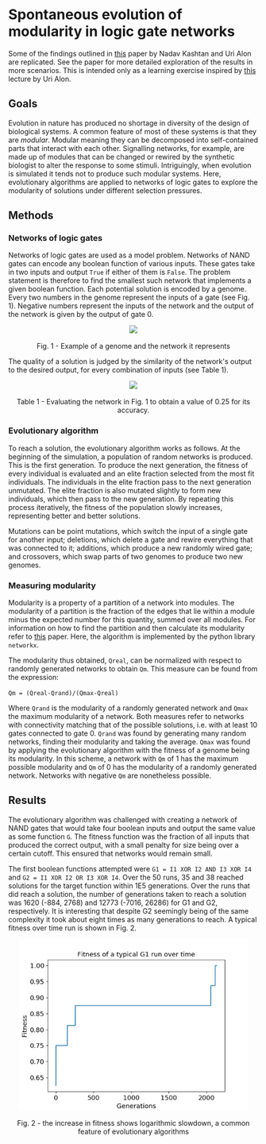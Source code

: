 # Spontaneous evolution of modularity in logic gate networks

Some of the findings outlined in [this](https://doi.org/10.1073/pnas.0503610102) paper by Nadav Kashtan and Uri Alon are replicated. See the paper for more detailed exploration of the results in more scenarios. This is intended only as a learning exercise inspired by [this](https://youtu.be/cdaynA0PyPU) lecture by Uri Alon.

## Goals

Evolution in nature has produced no shortage in diversity of the design of biological systems. A common feature of most of these systems is that they are *modular*. Modular meaning they can be decomposed into self-contained parts that interact with each other. Signalling networks, for example, are made up of modules that can be changed or rewired by the synthetic biologist to alter the response to some stimuli. Intriguingly, when evolution is simulated it tends not to produce such modular systems. Here, evolutionary algorithms are applied to networks of logic gates to explore the modularity of solutions under different selection pressures.

## Methods

### Networks of logic gates

Networks of logic gates are used as a model problem. Networks of NAND gates can encode any boolean function of various inputs. These gates take in two inputs and output `True` if either of them is `False`. The problem statement is therefore to find the smallest such network that implements a given boolean function. Each potential solution is encoded by a genome. Every two numbers in the genome represent the inputs of a gate (see Fig. 1). Negative numbers represent the inputs of the network and the output of the network is given by the output of gate 0.

<p align="center">
  <img width="460"src="https://user-images.githubusercontent.com/63521540/84573077-adc49100-ad9e-11ea-8d3a-7ab29387021e.png">
</p>

<p align="center">
  Fig. 1 - Example of a genome and the network it represents
</p>



The quality of a solution is judged by the similarity of the network's output to the desired output, for every combination of inputs (see Table 1).

<p align="center">
  <img width="460" src="https://user-images.githubusercontent.com/63521540/84573608-e6199e80-ada1-11ea-8b7e-e7f8d5768a9d.JPG">
</p>

<p align="center">
  Table 1 - Evaluating the network in Fig. 1 to obtain a value of 0.25 for its accuracy.
</p>

### Evolutionary algorithm 

To reach a solution, the evolutionary algorithm works as follows. At the beginning of the simulation, a population of random networks is produced. This is the first generation. To produce the next generation, the fitness of every individual is evaluated and an elite fraction selected from the most fit individuals. The individuals in the elite fraction pass to the next generation unmutated. The elite fraction is also mutated slightly to form new individuals, which then pass to the new generation. By repeating this process iteratively, the fitness of the population slowly increases, representing better and better solutions.

Mutations can be point mutations, which switch the input of a single gate for another input; deletions, which delete a gate and rewire everything that was connected to it; additions, which produce a new randomly wired gate; and crossovers, which swap parts of two genomes to produce two new genomes.

### Measuring modularity

Modularity is a property of a partition of a network into modules. The modularity of a partition is the fraction of the edges that lie within a module minus the expected number for this quantity, summed over all modules. For information on how to find the partition and then calculate its modularity refer to [this](https://doi.org/10.1103/PhysRevE.69.066133) paper. Here, the algorithm is implemented by the python library `networkx`.

The modularity thus obtained, `Qreal`, can be normalized with respect to randomly generated networks to obtain `Qm`. This measure can be found from the expression:

`Qm = (Qreal-Qrand)/(Qmax-Qreal)`

Where `Qrand` is the modularity of a randomly generated network and `Qmax` the maximum modularity of a network. Both measures refer to networks with connectivity matching that of the possible solutions, i.e. with at least 10 gates connected to gate 0. `Qrand` was found by generating many random networks, finding their modularity and taking the average. `Qmax` was found by applying the evolutionary algorithm with the fitness of a genome being its modularity. In this scheme, a network with `Qm` of 1 has the maximum possible modularity and `Qm` of 0 has the modularity of a randomly generated network. Networks with negative `Qm` are nonetheless possible.

## Results

The evolutionary algorithm was challenged with creating a network of NAND gates that would take four boolean inputs and output the same value as some function `G`. The fitness function was the fraction of all inputs that produced the correct output, with a small penalty for size being over a certain cutoff. This ensured that networks would remain small. 

The first boolean functions attempted were `G1 = I1 XOR I2 AND I3 XOR I4` and `G2 = I1 XOR I2 OR I3 XOR I4`. Over the 50 runs, 35 and 38 reached solutions for the target function within 1E5 generations. Over the runs that did reach a solution, the number of generations taken to reach a solution was 1620 (-884, 2768) and 12773 (-7016, 26286) for G1 and G2, respectively. It is interesting that despite G2 seemingly being of the same complexity it took about eight times as many generations to reach. A typical fitness over time run is shown in Fig. 2.

<p align="center">
  <img width="460" src="Figures/TypicalG1Run.png">
</p>

<p align="center">
  Fig. 2 - the increase in fitness shows logarithmic slowdown, a common feature of evolutionary algorithms
</p>
